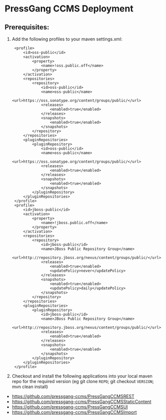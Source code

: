 PressGang CCMS Deployment
=========================

Prerequisites:
--------------

1. Add the following profiles to your maven settings.xml:

        <profile>
        	<id>oss-public</id>
        	<activation>
        		<property>
        			<name>!oss.public.off</name>
        		</property>
        	</activation>
        	<repositories>
        		<repository>
        			<id>oss-public</id>
        			<name>oss-public</name>
        			<url>https://oss.sonatype.org/content/groups/public/</url>
        			<releases>
        				<enabled>true</enabled>
        			</releases>
        			<snapshots>
        				<enabled>true</enabled>
        			</snapshots>
        		</repository>
        	</repositories>
        	<pluginRepositories>
        		<pluginRepository>
        			<id>oss-public</id>
        			<name>oss-public</name>
        			<url>https://oss.sonatype.org/content/groups/public/</url>
        			<releases>
        				<enabled>true</enabled>
        			</releases>
        			<snapshots>
        				<enabled>true</enabled>
        			</snapshots>
        		</pluginRepository>
        	</pluginRepositories>
        </profile>
        <profile>
        	<id>jboss-public</id>
        	<activation>
        		<property>
        			<name>!jboss.public.off</name>
        		</property>
        	</activation>
        	<repositories>
        		<repository>
        			<id>jboss-public</id>
        			<name>JBoss Public Repository Group</name>
        			<url>http://repository.jboss.org/nexus/content/groups/public/</url>
        			<releases>
        				<enabled>true</enabled>
        				<updatePolicy>never</updatePolicy>
        			</releases>
        			<snapshots>
        				<enabled>true</enabled>
        				<updatePolicy>daily</updatePolicy>
        			</snapshots>
        		</repository>
        	</repositories>
        	<pluginRepositories>
        		<pluginRepository>
        			<id>jboss-public</id>
        			<name>JBoss Public Repository Group</name>
        			<url>http://repository.jboss.org/nexus/content/groups/public/</url>
        			<releases>
        				<enabled>true</enabled>
        			</releases>
        			<snapshots>
        				<enabled>true</enabled>
        			</snapshots>
        		</pluginRepository>
        	</pluginRepositories>
        </profile>
    		
2. Checkout and install the following applications into your local maven repo for the required version (eg git clone `REPO`; git checkout `VERSION`; mvn clean install)
 * https://github.com/pressgang-ccms/PressGangCCMSREST
 * https://github.com/pressgang-ccms/PressGangCCMSStaticContent
 * https://github.com/pressgang-ccms/PressGangCCMSUI
 * https://github.com/pressgang-ccms/PressGangCCMSImport
